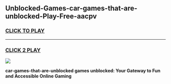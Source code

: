
## Unblocked-Games-car-games-that-are-unblocked-Play-Free-aacpv
<h3>
<a href="https://premium76.site?title=car-games-that-are-unblocked&ref=10A">CLICK TO PLAY</a></h3>
<hr>

<h3>
<a href="https://premium76.site?title=car-games-that-are-unblocked&ref=10A">CLICK 2 PLAY</a>
  
</h3>

<a href="https://premium76.site?title=car-games-that-are-unblocked&ref=10A"><img src="https://clearcache.store/games.png"></a>


**car-games-that-are-unblocked games unblocked: Your Gateway to Fun and Accessible Online Gaming**
